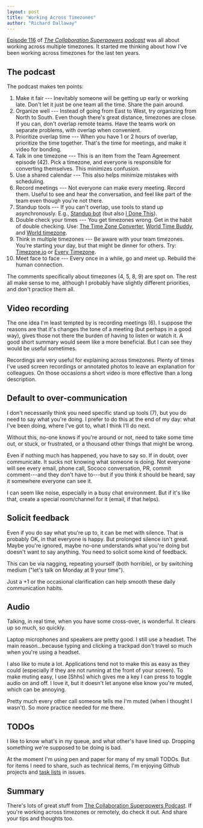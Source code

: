 ```yaml
---
layout: post
title: "Working Across Timezones"
author: "Richard Dallaway"
---
```


[Episode 116](csp116) of _[The Collaboration Superpowers](csp) [podcast]_ was all about working across multiple timezones.
It started me thinking about how I've been working across timezones for the last ten years.

[cps]: http://www.collaborationsuperpowers.com/
[podcast]: http://www.collaborationsuperpowers.com/podcasts/
[csp116]: http://www.collaborationsuperpowers.com/116-10-tips-for-working-with-multiple-time-zones/
[tl]: https://github.com/blog/1375-task-lists-in-gfm-issues-pulls-comments
[Shush]: http://mizage.com/shush/

<!-- break -->


## The podcast

The podcast makes ten points:

1. Make it fair --- Inevitably someone will be getting up early or working late. Don't let it just be one team all the time. Share the pain around.
2. Organize well --- Instead of going from East to West, try organizing from North to South. Even though there's great distance, timezones are close. If you can, don't overlap remote teams. Have the teams work on separate problems, with overlap when convenient.
3. Prioritize overlap time ---  When you have 1 or 2 hours of overlap, prioritize the time together. That's the time for meetings, and make it video for bonding.
4. Talk in one timezone --- This is an item from the Team Agreement episode (42). Pick a timezone, and everyone is responsible for converting themselves. This minimizes confusion.
5. Use a shared calendar --- This also helps minimize mistakes with scheduling.
6. Record meetings --- Not everyone can make every meeting. Record them. Useful to see and hear the conversation, and feel like part of the team even though you're not there.
7. Standup tools --- If you can't overlap, use tools to stand up asynchronously.  E.g., [Standup bot](https://standupbot.com/) (but also [I Done This](https://beta.idonethis.com)).
8. Double check your times --- You get timezones wrong. Get in the habit of double checking. Use: [The Time Zone Converter](http://www.thetimezoneconverter.com/), [World Time Buddy](http://www.worldtimebuddy.com/), and [World timezone](http://www.worldtimezone.com/).
9. Think in multiple timezones --- Be aware with your team timezones. You're starting your day, but that might be dinner for others. Try: [Timezone.io](https://timezone.io/) or [Every Timezone](http://everytimezone.com/).
10. Meet face to face --- Every once in a while, go and meet up. Rebuild the human connection.

The comments specifically about timezones (4, 5, 8, 9) are spot on.
The rest all make sense to me, although I probably have slightly different priorities, and don't practice them all.

## Video recording

The one idea I'm least tempted by is recording meetings (6).
I suppose the reasons are that it's changes the tone of a meeting (but
perhaps in a good way), gives those not there the burden of having to 
listen or watch it.  A good short summary would seem like a more beneficial.
But I can see they would be useful sometimes.

Recordings are very useful for explaining across timezones.
Plenty of times I've used screen recordings or annotated photos
to leave an explanation for colleagues. On those occasions a short
video is more effective than a long description.

## Default to over-communication

I don't necessarily think you need specific stand up tools (7),
but you do need to say what you're doing.
I prefer to do this at the end of my day: what I've been doing,
where I've got to, what I think I'll do next.

Without this, no-one knows if you're around or not,
need to take some time out,
or stuck, or frustrated, or a thousand other things that might be wrong.

Even if nothing much has happened, you have to say so.
If in doubt, over communicate.
It sucks not knowing what someone is doing.
Not everyone will see every email, phone call, Sococo conversation,
PR, commit comment---and they don't have to---but if you think
it should be heard, say it somewhere everyone can see it.

I can seem like noise, especially in a busy chat environment.
But if it's like that, create a special room/channel for it (email, if that helps).

## Solicit feedback

Even if you do say what you're up to,
it can be met with silence.
That is probably OK, in that everyone is happy.
But prolonged silence isn't great.
Maybe you're ignored, maybe no-one understands what you're doing
but doesn't want to say anything.
You need to solicit some kind of feedback.

This can be via nagging, repeating yourself (both horrible), or
by switching medium ("let's talk on Monday at 9 your time").

Just a +1 or the occasional clarification can help smooth
these daily communication habits.

## Audio

Talking, in real time, when you have some cross-over, is wonderful.
It clears up so much, so quickly.

Laptop microphones and speakers are pretty good.
I still use a headset.
The main reason...because typing and clicking a trackpad don't travel so much when you're using a headset.

I also like to mute a lot. Applications tend not to make this as easy as they could (especially if they are not running at the front of your screen).
To make muting easy, I use [Shhs] which gives me a key I can press to toggle audio on and off.
I love it, but it doesn't let anyone else know you're muted, which can be annoying.

Pretty much every other call someone tells me I'm muted (when I thought I wasn't).
So more practice needed for me there.

## TODOs

I like to know what's in my queue, and what other's have lined up.
Dropping something we're supposed to be doing is bad.

At the moment I'm using pen and paper for many of my small TODOs.
But for items I need to share, such as technical items, I'm enjoying Github projects and [task lists](tl) in issues.

## Summary

There's lots of great stuff from [The Collaboration Superpowers Podcast](csp).
If you're working across timezones or remotely, do check it out.
And share your tips and thoughts too.

